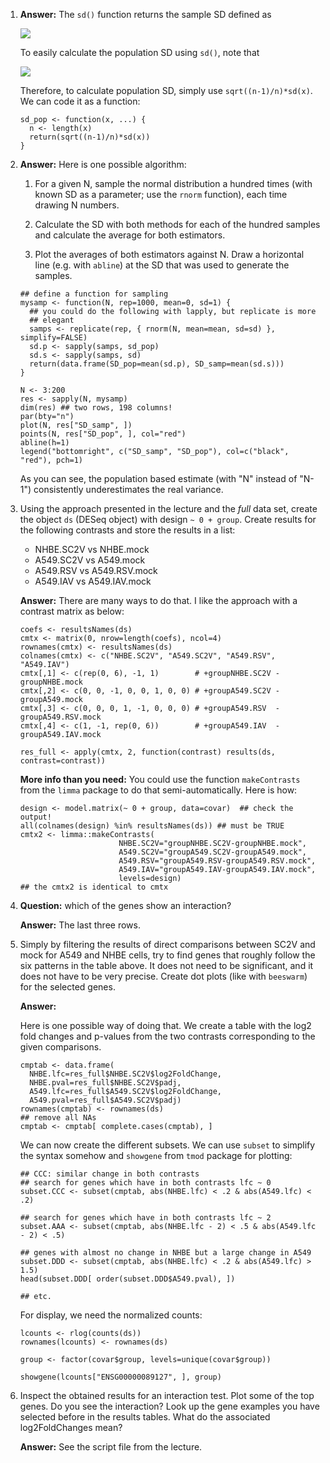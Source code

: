  1. **Answer:** The `sd()` function returns the sample SD defined as 

    <img src="https://render.githubusercontent.com/render/math?math=\sqrt{\frac{\sum_i=1^n(x_i-\overline{x})^2}{n - 1}}">

    To easily calculate the population SD using `sd()`, note that

    <img src="https://render.githubusercontent.com/render/math?math=\text{SD}_\text{population}=\sqrt{\frac{\sum_{i=1}^n(x_i-\overline{x})^2}{n}}=\sqrt{\frac{n-1}{n-1}\cdot\frac{\sum_{i=1}^n(x_i-\overline{x})^2}{n}}=\sqrt{\frac{n-1}{n}}\cdot\sqrt{\frac{\sum_{i=1}^n(x_i-\overline{x})^2}{n-1}}=\sqrt{\frac{n-1}{n}}\cdot\text{SD}_\text{sample}">

    Therefore, to calculate population SD, simply use
    `sqrt((n-1)/n)*sd(x)`. We can code it as a function:

    ```
    sd_pop <- function(x, ...) {
      n <- length(x)
      return(sqrt((n-1)/n)*sd(x))
    }
    ```

 1. **Answer:** Here is one possible algorithm:
    
     1. For a given N, sample the normal distribution a hundred times (with known SD as a
        parameter; use the `rnorm` function), each time drawing N numbers.
        
     2. Calculate the SD with both methods for each of the hundred samples
        and calculate the average for both estimators.

     2. Plot the averages of both estimators against N. Draw a horizontal
        line (e.g. with `abline`) at the SD that was used to generate the
        samples.

    ```
    ## define a function for sampling
    mysamp <- function(N, rep=1000, mean=0, sd=1) {
      ## you could do the following with lapply, but replicate is more
      ## elegant
      samps <- replicate(rep, { rnorm(N, mean=mean, sd=sd) }, simplify=FALSE)
      sd.p <- sapply(samps, sd_pop)
      sd.s <- sapply(samps, sd)
      return(data.frame(SD_pop=mean(sd.p), SD_samp=mean(sd.s)))
    }

    N <- 3:200
    res <- sapply(N, mysamp)
    dim(res) ## two rows, 198 columns!
    par(bty="n")
    plot(N, res["SD_samp", ])
    points(N, res["SD_pop", ], col="red")
    abline(h=1)
    legend("bottomright", c("SD_samp", "SD_pop"), col=c("black", "red"), pch=1)
    ```

    As you can see, the population based estimate (with "N" instead of
    "N-1") consistently underestimates the real variance.
    
 2. Using the approach presented in the lecture and the *full* data set,
    create the object `ds` (DESeq object) with design `~ 0 + group`.
    Create results for the following contrasts and store the results in a
    list:

     * NHBE.SC2V vs NHBE.mock
     * A549.SC2V vs A549.mock
     * A549.RSV vs A549.RSV.mock
     * A549.IAV vs A549.IAV.mock

    **Answer:** There are many ways to do that. I like the approach with a
    contrast matrix as below:

    ```
    coefs <- resultsNames(ds)
    cmtx <- matrix(0, nrow=length(coefs), ncol=4)
    rownames(cmtx) <- resultsNames(ds)
    colnames(cmtx) <- c("NHBE.SC2V", "A549.SC2V", "A549.RSV", "A549.IAV")
    cmtx[,1] <- c(rep(0, 6), -1, 1)        # +groupNHBE.SC2V -groupNHBE.mock
    cmtx[,2] <- c(0, 0, -1, 0, 0, 1, 0, 0) # +groupA549.SC2V -groupA549.mock
    cmtx[,3] <- c(0, 0, 0, 1, -1, 0, 0, 0) # +groupA549.RSV  -groupA549.RSV.mock
    cmtx[,4] <- c(1, -1, rep(0, 6))        # +groupA549.IAV  -groupA549.IAV.mock

    res_full <- apply(cmtx, 2, function(contrast) results(ds, contrast=contrast))
    ```
     
    **More info than you need:** You could use the function `makeContrasts`
    from the `limma` package to do that semi-automatically. Here is how:

    ```
    design <- model.matrix(~ 0 + group, data=covar)  ## check the output!
    all(colnames(design) %in% resultsNames(ds)) ## must be TRUE
    cmtx2 <- limma::makeContrasts(
                          NHBE.SC2V="groupNHBE.SC2V-groupNHBE.mock",
                          A549.SC2V="groupA549.SC2V-groupA549.mock",
                          A549.RSV="groupA549.RSV-groupA549.RSV.mock",
                          A549.IAV="groupA549.IAV-groupA549.IAV.mock",
                          levels=design)
    ## the cmtx2 is identical to cmtx
    ```


 2. **Question:** which of the genes show an interaction?

    **Answer:** The last three rows.

 3. Simply by filtering the results of direct comparisons between SC2V and
    mock for A549 and NHBE cells, try to find genes that roughly follow
    the six patterns in the table above. It does not need to be
    significant, and it does not have to be very precise. Create dot plots
    (like with `beeswarm`) for the selected genes.

    **Answer:**

    Here is one possible way of doing that. We create a table with the log2
    fold changes and p-values from the two contrasts corresponding to the
    given comparisons.

    ```
    cmptab <- data.frame(
      NHBE.lfc=res_full$NHBE.SC2V$log2FoldChange, 
      NHBE.pval=res_full$NHBE.SC2V$padj, 
      A549.lfc=res_full$A549.SC2V$log2FoldChange, 
      A549.pval=res_full$A549.SC2V$padj)
    rownames(cmptab) <- rownames(ds)
    ## remove all NAs
    cmptab <- cmptab[ complete.cases(cmptab), ]
    ```

    We can now create the different subsets. We can use `subset` to
    simplify the syntax somehow and `showgene` from `tmod` package for
    plotting:

    ```
    ## CCC: similar change in both contrasts
    ## search for genes which have in both contrasts lfc ~ 0
    subset.CCC <- subset(cmptab, abs(NHBE.lfc) < .2 & abs(A549.lfc) < .2)
    
    ## search for genes which have in both contrasts lfc ~ 2
    subset.AAA <- subset(cmptab, abs(NHBE.lfc - 2) < .5 & abs(A549.lfc - 2) < .5)

    ## genes with almost no change in NHBE but a large change in A549
    subset.DDD <- subset(cmptab, abs(NHBE.lfc) < .2 & abs(A549.lfc) > 1.5)
    head(subset.DDD[ order(subset.DDD$A549.pval), ])

    ## etc.
    ```

    For display, we need the normalized counts:

    ```
    lcounts <- rlog(counts(ds))
    rownames(lcounts) <- rownames(ds)

    group <- factor(covar$group, levels=unique(covar$group))

    showgene(lcounts["ENSG00000089127", ], group)
    ```
    



 4. Inspect the obtained results for an interaction test. Plot some of the
    top genes. Do you see the interaction? Look up the gene examples you
    have selected before in the results tables. What do the associated
    log2FoldChanges mean?


    **Answer:** See the script file from the lecture.

